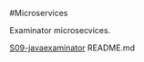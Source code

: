 #Microservices

Examinator microsecvices. 

[S09-javaexaminator](https://github.com/zzergAtStage/s09-microservices/blob/master/s09-javaexaminator/README.md#quiz-app-s09-javaexaminator) README.md
